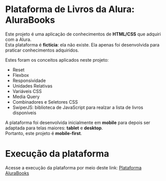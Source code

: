 # Plataforma de Livros da Alura: AluraBooks
Este projeto é uma aplicação de conhecimentos de **HTML/CSS** que adquiri com a Alura.  
Esta plataforma é **fictícia**: ela não existe. Ela apenas foi desenvolvida para praticar conhecimentos adquiridos.  
  
Estes foram os conceitos aplicados neste projeto:  
- Reset
- Flexbox
- Responsividade
- Unidades Relativas
- Variáveis CSS
- Media Query
- Combinadores e Seletores CSS
- SwiperJS: biblioteca de JavaScript para realzar a lista de livros disponíveis
  
  
A plataforma foi desenvolvida inicialmente em **mobile** para depois ser adaptada para telas maiores: **tablet** e **desktop**.  
Portanto, este projeto é **mobile-first**.
# Execução da plataforma
Acesse a execução da plataforma por meio deste link: [Plataforma AluraBooks](https://alurabooks-beta-self.vercel.app/)  
